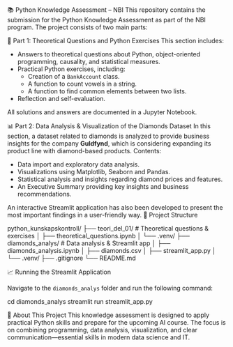 📚 Python Knowledge Assessment – NBI
This repository contains the submission for the Python Knowledge Assessment as part of the NBI program. The project consists of two main parts:

🚀 Part 1: Theoretical Questions and Python Exercises
This section includes:
- Answers to theoretical questions about Python, object-oriented programming, causality, and statistical measures.
- Practical Python exercises, including:
    - Creation of a `BankAccount` class.
    - A function to count vowels in a string.
    - A function to find common elements between two lists.
- Reflection and self-evaluation.

All solutions and answers are documented in a Jupyter Notebook.

📊 Part 2: Data Analysis & Visualization of the Diamonds Dataset
In this section, a dataset related to diamonds is analyzed to provide business insights for the company **Guldfynd**, which is considering expanding its product line with diamond-based products.
Contents:
- Data import and exploratory data analysis.
- Visualizations using Matplotlib, Seaborn and Pandas.
- Statistical analysis and insights regarding diamond prices and features.
- An Executive Summary providing key insights and business recommendations.

An interactive Streamlit application has also been developed to present the most important findings in a user-friendly way.
📂 Project Structure

python_kunskapskontroll/
├── teori_del_01/ # Theoretical questions & exercises
│ ├── theoretical_questions.ipynb
│ └── .venv/
├── diamonds_analys/ # Data analysis & Streamlit app
│ ├── diamonds_analysis.ipynb
│ ├── diamonds.csv
│ ├── streamlit_app.py
│ └── .venv/
├── .gitignore
└── README.md

📈 Running the Streamlit Application

Navigate to the `diamonds_analys` folder and run the following command:

cd diamonds_analys
streamlit run streamlit_app.py

🧠 About This Project
This knowledge assessment is designed to apply practical Python skills and prepare for the upcoming AI course. The focus is on combining programming, data analysis, visualization, and clear communication—essential skills in modern data science and IT.
